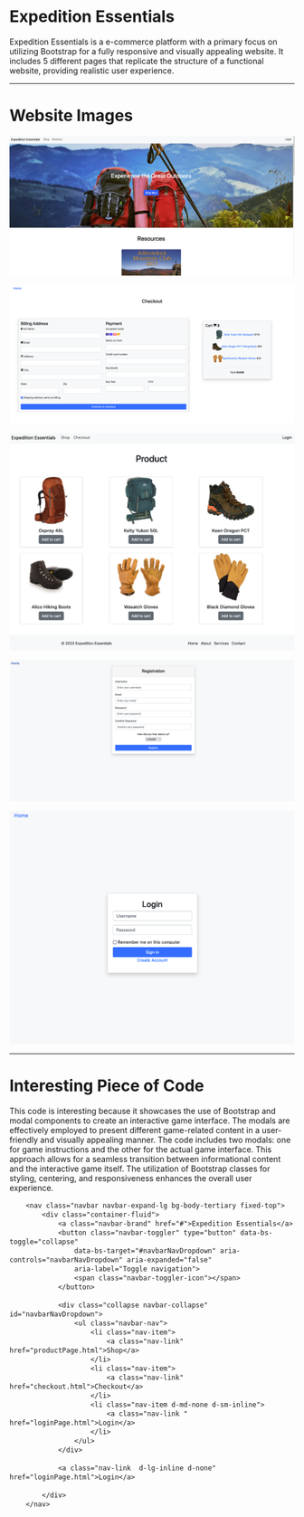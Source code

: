 # Expedition Essentials

Expedition Essentials is a e-commerce platform with a primary focus on utilizing Bootstrap for a fully responsive and visually appealing website. It includes 5 different pages that replicate the structure of a functional website, providing realistic user experience. 

***
# Website Images

![Home Page](/images/Screenshot%202023-10-14%20at%2015.22.00.png)

![Checkout Page](/images/Screenshot%202023-10-14%20at%2015.40.36.png)

![Products and Services Page](/images/Screenshot%202023-10-14%20at%2015.40.09.png)

![User Registration Page](/images/Screenshot%202023-10-14%20at%2015.41.47.png)

![User Login Page](/images/Screenshot%202023-10-14%20at%2015.41.29.png)

***
# Interesting Piece of Code

This code is interesting because it showcases the use of Bootstrap and modal components to create an interactive game interface. The modals are effectively employed to present different game-related content in a user-friendly and visually appealing manner. The code includes two modals: one for game instructions and the other for the actual game interface. This approach allows for a seamless transition between informational content and the interactive game itself. The utilization of Bootstrap classes for styling, centering, and responsiveness enhances the overall user experience. 

        <nav class="navbar navbar-expand-lg bg-body-tertiary fixed-top">
            <div class="container-fluid">
                <a class="navbar-brand" href="#">Expedition Essentials</a>
                <button class="navbar-toggler" type="button" data-bs-toggle="collapse"
                    data-bs-target="#navbarNavDropdown" aria-controls="navbarNavDropdown" aria-expanded="false"
                    aria-label="Toggle navigation">
                    <span class="navbar-toggler-icon"></span>
                </button>

                <div class="collapse navbar-collapse" id="navbarNavDropdown">
                    <ul class="navbar-nav">
                        <li class="nav-item">
                            <a class="nav-link" href="productPage.html">Shop</a>
                        </li>
                        <li class="nav-item">
                            <a class="nav-link" href="checkout.html">Checkout</a>
                        </li>
                        <li class="nav-item d-md-none d-sm-inline">
                            <a class="nav-link " href="loginPage.html">Login</a>
                        </li>
                    </ul>
                </div>

                <a class="nav-link  d-lg-inline d-none" href="loginPage.html">Login</a>

            </div>
        </nav>
